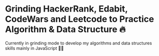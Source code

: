 # Grinding HackerRank, Edabit, CodeWars and Leetcode to Practice Algorithm & Data Structure 🔥

Currently in grinding mode to develop my algorithms and data structures skills mainly in JavaScript 👊🏽




